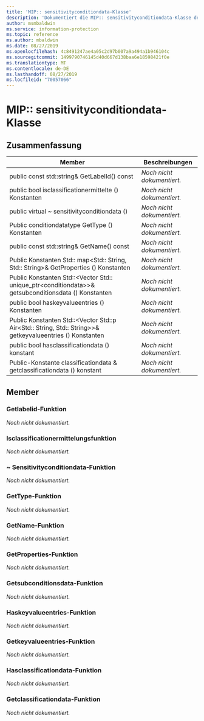 ```yaml
---
title: 'MIP:: sensitivityconditiondata-Klasse'
description: 'Dokumentiert die MIP:: sensitivityconditiondata-Klasse des MIP-SDKs (Microsoft Information Protection).'
author: msmbaldwin
ms.service: information-protection
ms.topic: reference
ms.author: mbaldwin
ms.date: 08/27/2019
ms.openlocfilehash: 4c8491247ae4a05c2d97b007a9a494a1b946104c
ms.sourcegitcommit: 1499790746145d40d667d138baa6e18598421f0e
ms.translationtype: MT
ms.contentlocale: de-DE
ms.lasthandoff: 08/27/2019
ms.locfileid: "70057066"
---
```

# <a name="class-mipsensitivityconditiondata"></a>MIP:: sensitivityconditiondata-Klasse 
  
## <a name="summary"></a>Zusammenfassung
 Member                        | Beschreibungen                                
--------------------------------|---------------------------------------------
public const std::string& GetLabelId() const  | _Noch nicht dokumentiert._
public bool isclassificationermittelte () Konstanten  | _Noch nicht dokumentiert._
public virtual ~ sensitivityconditiondata ()  | _Noch nicht dokumentiert._
Public conditiondatatype GetType () Konstanten  | _Noch nicht dokumentiert._
public const std::string& GetName() const  | _Noch nicht dokumentiert._
Public Konstanten Std:: map\<Std:: String, Std:: String\>& GetProperties () Konstanten  | _Noch nicht dokumentiert._
Public Konstanten Std::\<Vector Std:: unique_ptr\<conditiondata\>\>& getsubconditionsdata () Konstanten  | _Noch nicht dokumentiert._
public bool haskeyvalueentries () Konstanten  | _Noch nicht dokumentiert._
Public Konstanten Std::\<Vector Std::p Air\<Std:: String, Std:: String\>\>& getkeyvalueentries () Konstanten  | _Noch nicht dokumentiert._
public bool hasclassificationdata () konstant  | _Noch nicht dokumentiert._
Public-Konstante classificationdata & getclassificationdata () konstant  | _Noch nicht dokumentiert._
  
## <a name="members"></a>Member
  
### <a name="getlabelid-function"></a>Getlabelid-Funktion
_Noch nicht dokumentiert._

  
### <a name="isclassificationdiscovered-function"></a>Isclassificationermittelungsfunktion
_Noch nicht dokumentiert._

  
### <a name="sensitivityconditiondata-function"></a>~ Sensitivityconditiondata-Funktion
_Noch nicht dokumentiert._

  
### <a name="gettype-function"></a>GetType-Funktion
_Noch nicht dokumentiert._

  
### <a name="getname-function"></a>GetName-Funktion
_Noch nicht dokumentiert._

  
### <a name="getproperties-function"></a>GetProperties-Funktion
_Noch nicht dokumentiert._

  
### <a name="getsubconditionsdata-function"></a>Getsubconditionsdata-Funktion
_Noch nicht dokumentiert._

  
### <a name="haskeyvalueentries-function"></a>Haskeyvalueentries-Funktion
_Noch nicht dokumentiert._

  
### <a name="getkeyvalueentries-function"></a>Getkeyvalueentries-Funktion
_Noch nicht dokumentiert._

  
### <a name="hasclassificationdata-function"></a>Hasclassificationdata-Funktion
_Noch nicht dokumentiert._

  
### <a name="getclassificationdata-function"></a>Getclassificationdata-Funktion
_Noch nicht dokumentiert._

